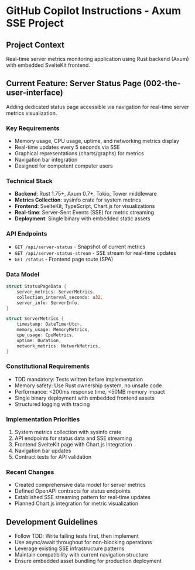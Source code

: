 # GitHub Copilot Instructions - Axum SSE Project

## Project Context
Real-time server metrics monitoring application using Rust backend (Axum) with embedded SvelteKit frontend.

## Current Feature: Server Status Page (002-the-user-interface)
Adding dedicated status page accessible via navigation for real-time server metrics visualization.

### Key Requirements
- Memory usage, CPU usage, uptime, and networking metrics display
- Real-time updates every 5 seconds via SSE
- Graphical representations (charts/graphs) for metrics
- Navigation bar integration
- Designed for competent computer users

### Technical Stack
- **Backend**: Rust 1.75+, Axum 0.7+, Tokio, Tower middleware
- **Metrics Collection**: sysinfo crate for system metrics
- **Frontend**: SvelteKit, TypeScript, Chart.js for visualizations
- **Real-time**: Server-Sent Events (SSE) for metric streaming
- **Deployment**: Single binary with embedded static assets

### API Endpoints
- `GET /api/server-status` - Snapshot of current metrics
- `GET /api/server-status-stream` - SSE stream for real-time updates
- `GET /status` - Frontend page route (SPA)

### Data Model
```rust
struct StatusPageData {
    server_metrics: ServerMetrics,
    collection_interval_seconds: u32,
    server_info: ServerInfo,
}

struct ServerMetrics {
    timestamp: DateTime<Utc>,
    memory_usage: MemoryMetrics,
    cpu_usage: CpuMetrics,
    uptime: Duration,
    network_metrics: NetworkMetrics,
}
```

### Constitutional Requirements
- TDD mandatory: Tests written before implementation
- Memory safety: Use Rust ownership system, no unsafe code
- Performance: <200ms response time, <50MB memory impact
- Single binary deployment with embedded frontend assets
- Structured logging with tracing

### Implementation Priorities
1. System metrics collection with sysinfo crate
2. API endpoints for status data and SSE streaming
3. Frontend SvelteKit page with Chart.js integration
4. Navigation bar updates
5. Contract tests for API validation

### Recent Changes
- Created comprehensive data model for server metrics
- Defined OpenAPI contracts for status endpoints
- Established SSE streaming pattern for real-time updates
- Planned Chart.js integration for metric visualization

## Development Guidelines
- Follow TDD: Write failing tests first, then implement
- Use async/await throughout for non-blocking operations
- Leverage existing SSE infrastructure patterns
- Maintain compatibility with current navigation structure
- Ensure embedded asset bundling for production deployment
